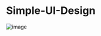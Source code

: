 # Simple-UI-Design
![image](https://user-images.githubusercontent.com/107241846/211283448-e74ca5be-6141-43b6-a565-bd3dfb04a52b.png)
